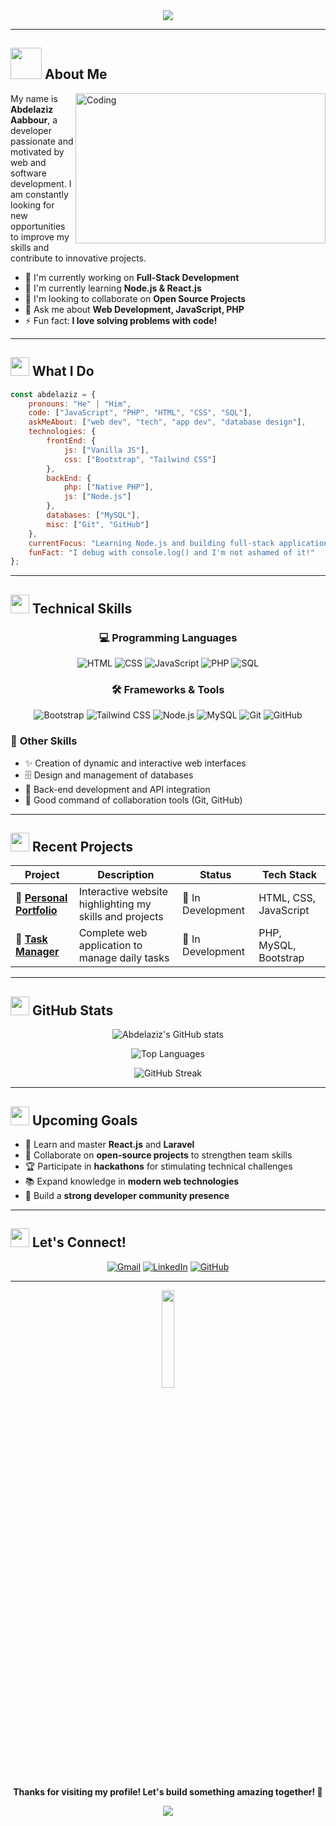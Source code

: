 

<div align="center">
  <img src="https://capsule-render.vercel.app/api?type=waving&color=gradient&customColorList=6,11,20&height=180&section=header&text=Abdelaziz%20Aabbour&fontSize=42&fontColor=fff&animation=twinkling&fontAlignY=32&desc=Full%20Stack%20Developer%20%7C%20Problem%20Solver%20%7C%20Code%20Enthusiast&descSize=16&descAlignY=51"/>
</div>






---

## <img src="https://media.giphy.com/media/WUlplcMpOCEmTGBtBW/giphy.gif" width="50"> **About Me**

<img align="right" alt="Coding" width="400" height="240" src="https://media.giphy.com/media/qgQUggAC3Pfv687qPC/giphy.gif">

My name is **Abdelaziz Aabbour**, a developer passionate and motivated by web and software development.
I am constantly looking for new opportunities to improve my skills and contribute to innovative projects.

- 🔭 I'm currently working on **Full-Stack Development**
- 🌱 I'm currently learning **Node.js & React.js**
- 👯 I'm looking to collaborate on **Open Source Projects**
- 💬 Ask me about **Web Development, JavaScript, PHP**
- ⚡ Fun fact: **I love solving problems with code!**

---

## <img src="https://media.giphy.com/media/iY8CRBdQXODJSCERIr/giphy.gif" width="30px"> **What I Do**

```javascript
const abdelaziz = {
    pronouns: "He" | "Him",
    code: ["JavaScript", "PHP", "HTML", "CSS", "SQL"],
    askMeAbout: ["web dev", "tech", "app dev", "database design"],
    technologies: {
        frontEnd: {
            js: ["Vanilla JS"],
            css: ["Bootstrap", "Tailwind CSS"]
        },
        backEnd: {
            php: ["Native PHP"],
            js: ["Node.js"]
        },
        databases: ["MySQL"],
        misc: ["Git", "GitHub"]
    },
    currentFocus: "Learning Node.js and building full-stack applications",
    funFact: "I debug with console.log() and I'm not ashamed of it!"
};
```

---

## <img src="https://media.giphy.com/media/WFZvB7VIXBgiz3oDXE/giphy.gif" width="30px"> **Technical Skills**

<div align="center">

### 💻 **Programming Languages**
<p>
  <img alt="HTML" src="https://img.shields.io/badge/-HTML-E34F26?style=for-the-badge&logo=html5&logoColor=white"/>
  <img alt="CSS" src="https://img.shields.io/badge/-CSS-1572B6?style=for-the-badge&logo=css3&logoColor=white"/>
  <img alt="JavaScript" src="https://img.shields.io/badge/-JavaScript-F7DF1E?style=for-the-badge&logo=javascript&logoColor=black"/>
  <img alt="PHP" src="https://img.shields.io/badge/-PHP-777BB4?style=for-the-badge&logo=php&logoColor=white"/>
  <img alt="SQL" src="https://img.shields.io/badge/-SQL-003B57?style=for-the-badge&logo=microsoft-sql-server&logoColor=white"/>
</p>

### 🛠️ **Frameworks & Tools**
<p>
  <img alt="Bootstrap" src="https://img.shields.io/badge/-Bootstrap-7952B3?style=for-the-badge&logo=bootstrap&logoColor=white"/>
  <img alt="Tailwind CSS" src="https://img.shields.io/badge/-TailwindCSS-06B6D4?style=for-the-badge&logo=tailwindcss&logoColor=white"/>
  <img alt="Node.js" src="https://img.shields.io/badge/-Node.js-339933?style=for-the-badge&logo=node.js&logoColor=white"/>
  <img alt="MySQL" src="https://img.shields.io/badge/-MySQL-4479A1?style=for-the-badge&logo=mysql&logoColor=white"/>
  <img alt="Git" src="https://img.shields.io/badge/-Git-F05032?style=for-the-badge&logo=git&logoColor=white"/>
  <img alt="GitHub" src="https://img.shields.io/badge/-GitHub-181717?style=for-the-badge&logo=github&logoColor=white"/>
</p>

</div>

### 🎯 **Other Skills**
- ✨ Creation of dynamic and interactive web interfaces
- 🗄️ Design and management of databases
- 🔧 Back-end development and API integration
- 🤝 Good command of collaboration tools (Git, GitHub)

---

## <img src="https://media.giphy.com/media/LnQjpWaON8nhr21vNW/giphy.gif" width="30"> **Recent Projects**

<div align="center">

| Project | Description | Status | Tech Stack |
|---------|-------------|--------|------------|
| 🎨 **[Personal Portfolio](https://github.com/abdelaziz-aabbour/portfolio)** | Interactive website highlighting my skills and projects | 🚧 In Development | HTML, CSS, JavaScript |
| 📝 **[Task Manager](https://github.com/abdelaziz-aabbour/task-manager)** | Complete web application to manage daily tasks | 🚧 In Development | PHP, MySQL, Bootstrap |

</div>

---

## <img src="https://media.giphy.com/media/3oKIPEqDGUULpEU0aQ/giphy.gif" width="30"> **GitHub Stats**

<div align="center">
  
![Abdelaziz's GitHub stats](https://github-readme-stats.vercel.app/api?username=abdelaziz-aabbour&show_icons=true&theme=radical&hide_border=true&count_private=true)

![Top Languages](https://github-readme-stats.vercel.app/api/top-langs/?username=abdelaziz-aabbour&layout=compact&theme=radical&hide_border=true)

![GitHub Streak](https://github-readme-streak-stats.herokuapp.com/?user=abdelaziz-aabbour&theme=radical&hide_border=true)

</div>

---

## <img src="https://media.giphy.com/media/LmNwrBhejkK9EFP504/giphy.gif" width="30"> **Upcoming Goals**

- 🎯 Learn and master **React.js** and **Laravel**
- 🤝 Collaborate on **open-source projects** to strengthen team skills
- 🏆 Participate in **hackathons** for stimulating technical challenges
- 📚 Expand knowledge in **modern web technologies**
- 🌟 Build a **strong developer community presence**

---

## <img src="https://media.giphy.com/media/MIGbtLZoVjbl0bYbAd/giphy.gif" width="30"> **Let's Connect!**

<div align="center">

[![Gmail](https://img.shields.io/badge/-Gmail-D14836?style=for-the-badge&logo=gmail&logoColor=white)](mailto:abdelaziz.aabbour@example.com)
[![LinkedIn](https://img.shields.io/badge/-LinkedIn-0077B5?style=for-the-badge&logo=linkedin&logoColor=white)](https://www.linkedin.com/in/aziz-aabour-a74371301)
[![GitHub](https://img.shields.io/badge/-GitHub-181717?style=for-the-badge&logo=github&logoColor=white)](https://github.com/abdelaziz-aabbour)

</div>

---

<div align="center">
  <img src="https://media.giphy.com/media/jpVnC65DmYeyRL4LHS/giphy.gif" width="20%">
  
  **Thanks for visiting my profile! Let's build something amazing together! 🚀**

</div>

<div align="center">
  <img src="https://capsule-render.vercel.app/api?type=waving&color=gradient&customColorList=6,11,20&height=100&section=footer&animation=twinkling"/>
</div>

<div align="center">
